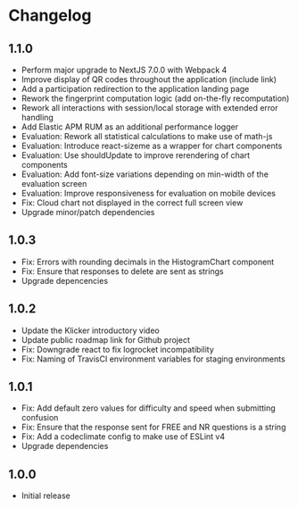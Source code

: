 # Changelog

## 1.1.0

- Perform major upgrade to NextJS 7.0.0 with Webpack 4
- Improve display of QR codes throughout the application (include link)
- Add a participation redirection to the application landing page
- Rework the fingerprint computation logic (add on-the-fly recomputation)
- Rework all interactions with session/local storage with extended error handling
- Add Elastic APM RUM as an additional performance logger
- Evaluation: Rework all statistical calculations to make use of math-js
- Evaluation: Introduce react-sizeme as a wrapper for chart components
- Evaluation: Use shouldUpdate to improve rerendering of chart components
- Evaluation: Add font-size variations depending on min-width of the evaluation screen
- Evaluation: Improve responsiveness for evaluation on mobile devices
- Fix: Cloud chart not displayed in the correct full screen view
- Upgrade minor/patch dependencies

## 1.0.3

- Fix: Errors with rounding decimals in the HistogramChart component
- Fix: Ensure that responses to delete are sent as strings
- Upgrade depencencies

## 1.0.2

- Update the Klicker introductory video
- Update public roadmap link for Github project
- Fix: Downgrade react to fix logrocket incompatibility
- Fix: Naming of TravisCI environment variables for staging environments

## 1.0.1

- Fix: Add default zero values for difficulty and speed when submitting confusion
- Fix: Ensure that the response sent for FREE and NR questions is a string
- Fix: Add a codeclimate config to make use of ESLint v4
- Upgrade dependencies

## 1.0.0

- Initial release
